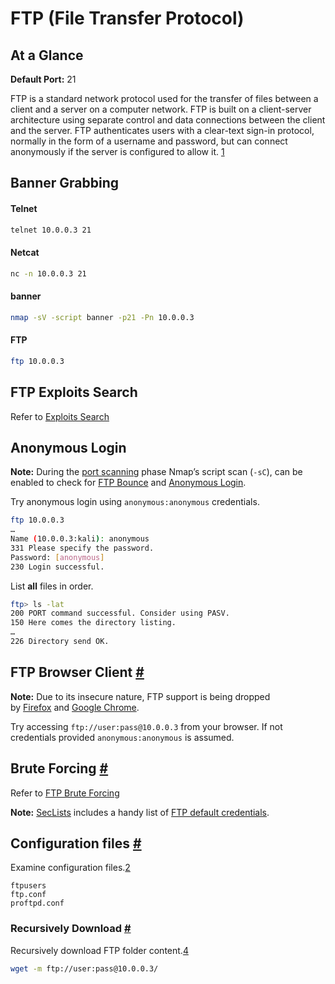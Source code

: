 # FTP (File Transfer Protocol)
## At a Glance

**Default Port:** 21

FTP is a standard network protocol used for the transfer of files between a client and a server on a computer network. FTP is built on a client-server architecture using separate control and data connections between the client and the server. FTP authenticates users with a clear-text sign-in protocol, normally in the form of a username and password, but can connect anonymously if the server is configured to allow it. [1](https://0xffsec.com/handbook/services/ftp/#fn:1)

## Banner Grabbing 
#### Telnet 
```sh
telnet 10.0.0.3 21
```

#### Netcat

```sh
nc -n 10.0.0.3 21
```

#### banner

```sh
nmap -sV -script banner -p21 -Pn 10.0.0.3
```

#### FTP

```sh
ftp 10.0.0.3
```

## FTP Exploits Search

Refer to [Exploits Search](https://0xffsec.com/handbook/exploits-search/)

## Anonymous Login

**Note:** During the [port scanning](https://0xffsec.com/handbook/discovery-and-scanning/port-scanning/) phase Nmap’s script scan (`-sC`), can be enabled to check for [FTP Bounce](https://nmap.org/nsedoc/scripts/ftp-bounce.html) and [Anonymous Login](https://nmap.org/nsedoc/scripts/ftp-anon.html).

Try anonymous login using `anonymous:anonymous` credentials.

```sh
ftp 10.0.0.3
…
Name (10.0.0.3:kali): anonymous
331 Please specify the password.
Password: [anonymous]
230 Login successful.
```

List **all** files in order.

```sh
ftp> ls -lat
200 PORT command successful. Consider using PASV.
150 Here comes the directory listing.
…
226 Directory send OK.
```

## FTP Browser Client [#](https://0xffsec.com/handbook/services/ftp/#ftp-browser-client)

**Note:** Due to its insecure nature, FTP support is being dropped by [Firefox](https://bugzilla.mozilla.org/show_bug.cgi?id=1574475) and [Google Chrome](https://chromestatus.com/feature/6246151319715840).

Try accessing `ftp://user:pass@10.0.0.3` from your browser. If not credentials provided `anonymous:anonymous` is assumed.

## Brute Forcing [#](https://0xffsec.com/handbook/services/ftp/#brute-forcing)

Refer to [FTP Brute Forcing](https://0xffsec.com/handbook/brute-forcing/#ftp)

**Note:** [SecLists](https://github.com/danielmiessler/SecLists) includes a handy list of [FTP default credentials](https://github.com/danielmiessler/SecLists/blob/master/Passwords/Default-Credentials/ftp-betterdefaultpasslist.txt).

## Configuration files [#](https://0xffsec.com/handbook/services/ftp/#configuration-files)

Examine configuration files.[2](https://0xffsec.com/handbook/services/ftp/#fn:2)

```
ftpusers
ftp.conf
proftpd.conf
```

### Recursively Download [#](https://0xffsec.com/handbook/services/ftp/#recursively-download)
Recursively download FTP folder content.[4](https://0xffsec.com/handbook/services/ftp/#fn:4)

```sh
wget -m ftp://user:pass@10.0.0.3/
```